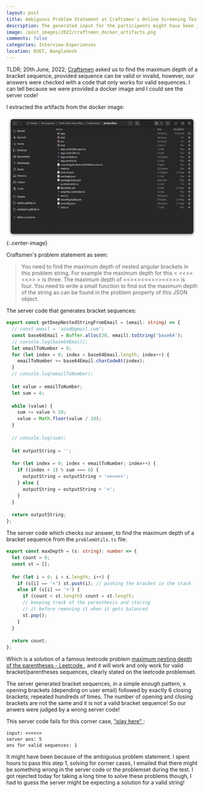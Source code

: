 ```yaml
---
layout: post
title: Ambiguous Problem Statement at Craftsmen's Online Screening Test! 
description: The generated input for the participents might have been judged wrongly or it was a wrong dataset! 
image: /post_images/2022/craftsmen_docker_artifacts.png
comments: false
categories: Interview-Experiences 
location: DUET, Bangladesh
---
```


TLDR; 20th June, 2022; <a href="https://craftsmenltd.com/">Craftsmen</a> asked us to find the maximum depth of a bracket sequence, provided sequence can be valid or invalid, however, our answers were checked with a code that only works for valid sequences. I can tell because we were provided a docker image and I could see the server code!

I extracted the artifacts from the docker image:

![Craftmen's docker artifacts](/post_images/2022/craftsmen_docker_artifacts.png){:.center-image}

Craftsmen's problem statement as seen:
> You need to find the maximum depth of nested angular brackets in this problem string. For example the maximum depth for this < <<>> <<>> > is three. The maximum depth of <<><><<<>>><<>>> is four. You need to write a small function to find out the maximum depth of the string as can be found in the problem property of this JSON object.

The server code that generates bracket sequences:

```typescript
export const getDeepNestedStringFromEmail = (email: string) => {
  // const email = 'azad@gmail.com';
  const base64Email = Buffer.alloc(30, email).toString('base64');
  // console.log(base64Email);
  let emailToNumber = 0;
  for (let index = 0; index < base64Email.length; index++) {
    emailToNumber += base64Email.charCodeAt(index);
  }
  // console.log(emailToNumber);

  let value = emailToNumber;
  let sum = 0;

  while (value) {
    sum += value % 10;
    value = Math.floor(value / 10);
  }

  // console.log(sum);

  let outputString = '';

  for (let index = 0; index < emailToNumber; index++) {
    if ((index + 1) % sum === 0) {
      outputString = outputString + '>>>>>>';
    } else {
      outputString = outputString + '<';
    }
  }

  return outputString;
};
```

The server code which checks our answer, to find the maximum depth of a bracket sequence from the `problemUtils.ts` file: 

```typescript
export const maxDepth = (s: string): number => {
  let count = 0;
  const st = [];

  for (let i = 0; i < s.length; i++) {
    if (s[i] == '<') st.push(i); // pushing the bracket in the stack
    else if (s[i] == '>') {
      if (count < st.length) count = st.length;
      // keeping track of the parenthesis and storing
      // it before removing it when it gets balanced
      st.pop();
    }
  }

  return count;
};
```
Which is a solution of a famous leetcode problem <a href="https://leetcode.com/problems/maximum-nesting-depth-of-the-parentheses/">maximum nesting depth of the parentheses - Leetcode </a>, and it will work and only work for valid bracket/parentheses sequences, clearly stated on the leetcode problemset.

The server generated bracket sequences, in a simple enough pattern, x opening brackets (depending on user email) followed by exactly 6 closing brackets; repeated hundreds of times. The number of opening and closing brackets are not the same and it is not a valid bracket sequence! So our anwers were judged by a wrong server code!

This server code fails for this corner case, <a href="https://www.typescriptlang.org/play?#code/AQYw9gdgzgLsC2BDAHgEQKYAcYAtgF5gAKKALmFgCcBLCAcwEpyIBXeAI3UoID5gBvAFDBgAG3RxwLCHEIAGANzDQkWBVnAA2gF0lygGZhuRcXGoFgi4OYA8FAHTj6uBdYDUbhgOUjq+4lCa1NoEhADkNmFesPaYLFA4RNQMrgD0qcBxCbR0wLjowOyUiCAA1hLWEHk4BbAlpT7A6KJQBX4BQSH44TxR3iID1v5EUjLAdjFOdLheoxqT6M44SoMi6cDlWDl5xWXAYP75mYiUi-lQ1FDAiBAAJupGOY1rGdRwnIanwKfwYABu2zewAA7jUqkC6BIruxEKIbiB0LdnupYmBMEQUo0AL7KHHKU4wFiUKpzJRYvTgaBgcSOMB0IgAIiQaCwuHIDOAbgQKAw2ESDJsgsFPAZDExQA"> "play here" </a>:
```
input: <<<<<>
server ans: 5 
ans for valid sequences: 1
```

It might have been because of the ambiguous problem statement. I spent hours to pass this step 1, solving for corner cases, I emailed that there might be something wrong in the server code or the problemset during the test. I got rejected today for taking a long time to solve these problems though, I had to guess the server might be expecting a solution for a valid string!